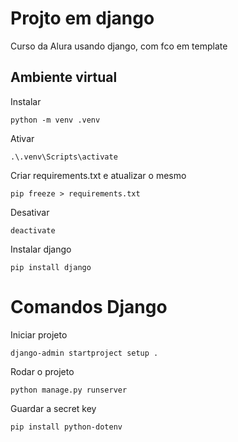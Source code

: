 # Projto em django
Curso da Alura usando django, com fco em template

## Ambiente virtual

Instalar
```
python -m venv .venv
```

Ativar
```
.\.venv\Scripts\activate
```

Criar requirements.txt e atualizar o mesmo
```
pip freeze > requirements.txt
```

Desativar
```
deactivate
```

Instalar django
```
pip install django
```

# Comandos Django

Iniciar projeto 
```
django-admin startproject setup .
```

Rodar o projeto
```
python manage.py runserver
```

Guardar a secret key
```
pip install python-dotenv
